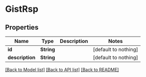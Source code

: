 # GistRsp


## Properties
Name | Type | Description | Notes
------------ | ------------- | ------------- | -------------
**id** | **String** |  | [default to nothing]
**description** | **String** |  | [default to nothing]


[[Back to Model list]](../README.md#models) [[Back to API list]](../README.md#api-endpoints) [[Back to README]](../README.md)


